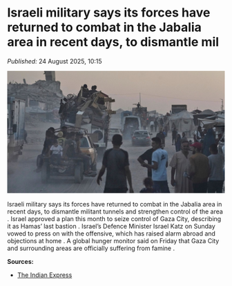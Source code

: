 #  Israeli military says its forces have returned to combat in the Jabalia area in recent days, to dismantle mil

*Published:* 24 August 2025, 10:15 

![cover](/images/Israeli-military-says-its-forces-have-returned-to-combat-in-the-Jabalia-area-in-91b193.jpg)

 Israeli military says its forces have returned to combat in the Jabalia area in recent days, to dismantle militant tunnels and strengthen control of the area . Israel approved a plan this month to seize control of Gaza City, describing it as Hamas’ last bastion . Israel’s Defence Minister Israel Katz on Sunday vowed to press on with the offensive, which has raised alarm abroad and objections at home . A global hunger monitor said on Friday that Gaza City and surrounding areas are officially suffering from famine .


**Sources:**

- [The Indian Express](https://indianexpress.com/article/world/israel-pounds-gaza-city-suburbs-vows-to-press-on-with-offensive-10208474/)
